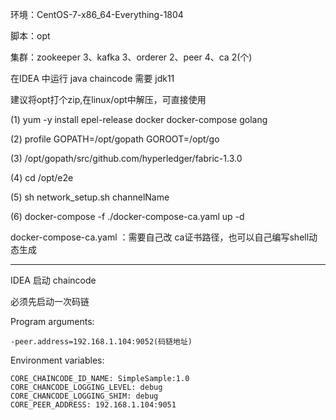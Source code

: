 环境：CentOS-7-x86_64-Everything-1804

脚本：opt

集群：zookeeper 3、kafka 3、orderer 2、peer 4、ca 2(个)

在IDEA 中运行 java chaincode 需要 jdk11

建议将opt打个zip,在linux/opt中解压，可直接使用

(1) yum -y install epel-release docker docker-compose golang

(2) profile GOPATH=/opt/gopath GOROOT=/opt/go

(3) /opt/gopath/src/github.com/hyperledger/fabric-1.3.0

(4) cd /opt/e2e

(5) sh network_setup.sh channelName

(6) docker-compose -f ./docker-compose-ca.yaml up -d

docker-compose-ca.yaml ：需要自己改 ca证书路径，也可以自己编写shell动态生成

---------------------------------------------------------------------------
IDEA 启动 chaincode

必须先启动一次码链

Program arguments:

    -peer.address=192.168.1.104:9052(码链地址)

Environment variables: 
    
    CORE_CHAINCODE_ID_NAME: SimpleSample:1.0
    CORE_CHANCODE_LOGGING_LEVEL: debug
    CORE_CHANCODE_LOGGING_SHIM: debug
    CORE_PEER_ADDRESS: 192.168.1.104:9051


    